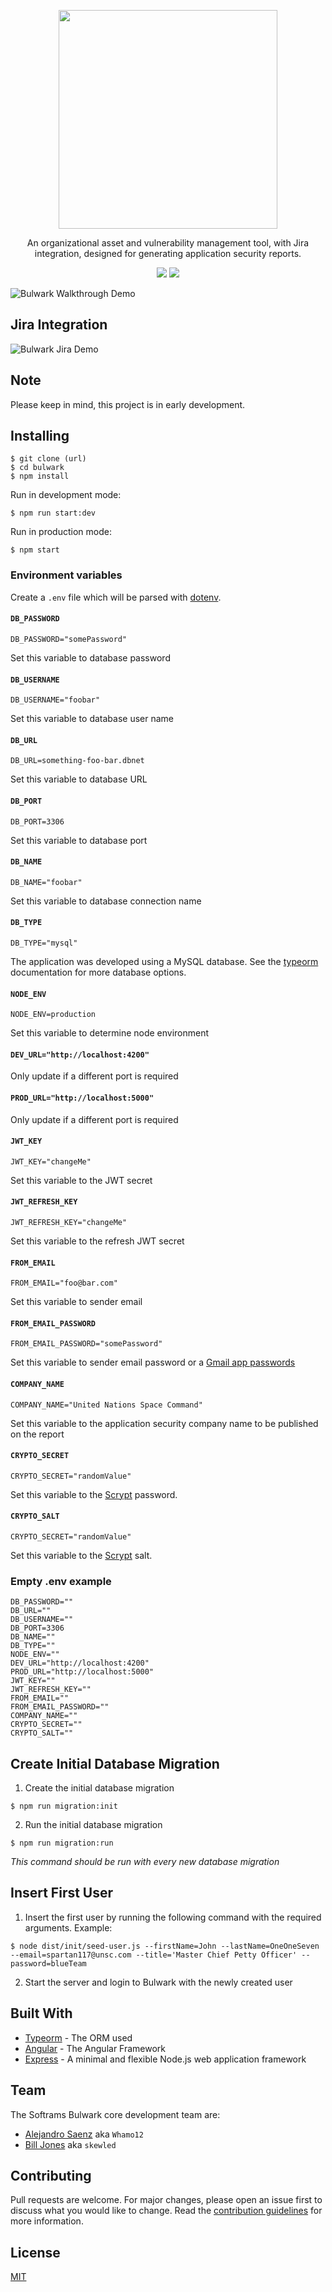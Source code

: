 <p align="center">
  <img width="350" src="frontend/src/assets/logo.png">
</p>

<p style="text-align: center;">An organizational asset and vulnerability management tool, with Jira integration, designed for generating application security reports.</p>

<p align="center">
<img src='https://github.com/softrams/bulwark/workflows/build/badge.svg'>
<img src='https://img.shields.io/badge/License-MIT-yellow.svg'>
</p>

![Bulwark Walkthrough Demo](https://github.com/Whamo12/media/blob/master/bulwark_report_demo.gif)

## Jira Integration

![Bulwark Jira Demo](https://github.com/Whamo12/media/blob/master/bulwark_jira_demo.gif)

## Note

Please keep in mind, this project is in early development.

## Installing

```
$ git clone (url)
$ cd bulwark
$ npm install
```

Run in development mode:

```
$ npm run start:dev
```

Run in production mode:

```
$ npm start
```

### Environment variables

Create a `.env` file which will be parsed with [dotenv](https://www.npmjs.com/package/dotenv).

#### `DB_PASSWORD`

`DB_PASSWORD="somePassword"`

Set this variable to database password

#### `DB_USERNAME`

`DB_USERNAME="foobar"`

Set this variable to database user name

#### `DB_URL`

`DB_URL=something-foo-bar.dbnet`

Set this variable to database URL

#### `DB_PORT`

`DB_PORT=3306`

Set this variable to database port

#### `DB_NAME`

`DB_NAME="foobar"`

Set this variable to database connection name

#### `DB_TYPE`

`DB_TYPE="mysql"`

The application was developed using a MySQL database. See the [typeorm](https://github.com/typeorm/typeorm/blob/master/docs/connection-options.md#common-connection-options) documentation for more database options.

#### `NODE_ENV`

`NODE_ENV=production`

Set this variable to determine node environment

#### `DEV_URL="http://localhost:4200"`

Only update if a different port is required

#### `PROD_URL="http://localhost:5000"`

Only update if a different port is required

#### `JWT_KEY`

`JWT_KEY="changeMe"`

Set this variable to the JWT secret

#### `JWT_REFRESH_KEY`

`JWT_REFRESH_KEY="changeMe"`

Set this variable to the refresh JWT secret

#### `FROM_EMAIL`

`FROM_EMAIL="foo@bar.com"`

Set this variable to sender email

#### `FROM_EMAIL_PASSWORD`

`FROM_EMAIL_PASSWORD="somePassword"`

Set this variable to sender email password or a [Gmail app passwords](https://support.google.com/mail/answer/185833?hl=en)

#### `COMPANY_NAME`

`COMPANY_NAME="United Nations Space Command"`

Set this variable to the application security company name to be published on the report

#### `CRYPTO_SECRET`

`CRYPTO_SECRET="randomValue"`

Set this variable to the [Scrypt](https://nodejs.org/api/crypto.html#crypto_crypto_scryptsync_password_salt_keylen_options) password.

#### `CRYPTO_SALT`

`CRYPTO_SECRET="randomValue"`

Set this variable to the [Scrypt](https://nodejs.org/api/crypto.html#crypto_crypto_scryptsync_password_salt_keylen_options) salt.

### Empty .env example

```
DB_PASSWORD=""
DB_URL=""
DB_USERNAME=""
DB_PORT=3306
DB_NAME=""
DB_TYPE=""
NODE_ENV=""
DEV_URL="http://localhost:4200"
PROD_URL="http://localhost:5000"
JWT_KEY=""
JWT_REFRESH_KEY=""
FROM_EMAIL=""
FROM_EMAIL_PASSWORD=""
COMPANY_NAME=""
CRYPTO_SECRET=""
CRYPTO_SALT=""
```

## Create Initial Database Migration

1. Create the initial database migration

```
$ npm run migration:init
```

2. Run the initial database migration

```
$ npm run migration:run
```

_This command should be run with every new database migration_

## Insert First User

1. Insert the first user by running the following command with the required arguments. Example:

```
$ node dist/init/seed-user.js --firstName=John --lastName=OneOneSeven --email=spartan117@unsc.com --title='Master Chief Petty Officer' --password=blueTeam
```

2. Start the server and login to Bulwark with the newly created user

## Built With

- [Typeorm](https://typeorm.io/#/) - The ORM used
- [Angular](https://angular.io/) - The Angular Framework
- [Express](https://expressjs.com/) - A minimal and flexible Node.js web application framework

## Team

The Softrams Bulwark core development team are:

- [Alejandro Saenz](https://github.com/whamo12) aka `Whamo12`
- [Bill Jones](https://github.com/skewled) aka `skewled`

## Contributing

Pull requests are welcome. For major changes, please open an issue first to discuss what you would like to change. Read the [contribution guidelines](CONTRIBUTING.md) for more information.

## License

[MIT](https://choosealicense.com/licenses/mit/)
